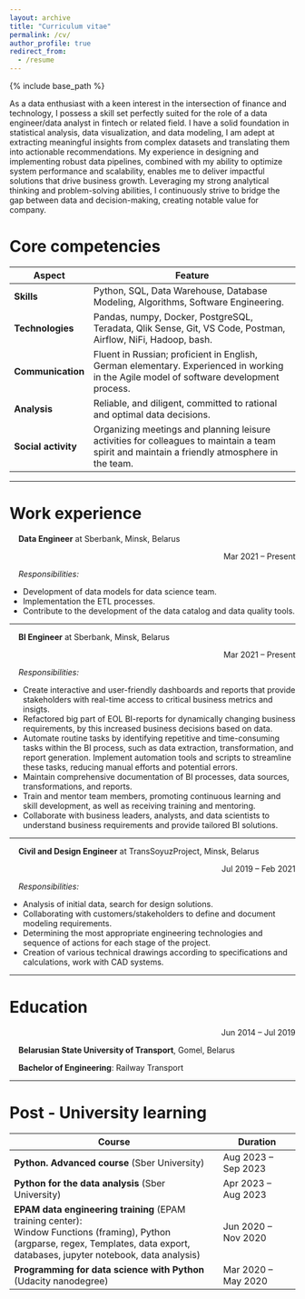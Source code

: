 ```yaml
---
layout: archive
title: "Curriculum vitae"
permalink: /cv/
author_profile: true
redirect_from:
  - /resume
---
```


{% include base_path %}


As a data enthusiast with a keen interest in the intersection of finance and technology, I possess a skill set perfectly suited for the role of a data engineer/data analyst in fintech or related field. I have a solid
foundation in statistical analysis, data visualization, and data modeling, I am adept at extracting meaningful insights from complex datasets and translating them into actionable recommendations. My experience in
designing and implementing robust data pipelines, combined with my ability to optimize system performance and scalability, enables me to deliver impactful solutions that drive business growth. Leveraging my strong analytical thinking and problem-solving abilities, I continuously strive to bridge the gap between data and decision-making, creating notable value for company.


# Core competencies


| Aspect | Feature |
| ------ | ------ |
| <b>Skills | Python, SQL, Data Warehouse, Database Modeling, Algorithms, Software Engineering.|
| <b>Technologies | Pandas, numpy, Docker, PostgreSQL, Teradata, Qlik Sense, Git, VS Code, Postman, Airflow, NiFi, Hadoop, bash.|
| <b>Communication | Fluent in Russian; proficient in English, German elementary. Experienced in working in the Agile model of software development process.|
| <b>Analysis | Reliable, and diligent, committed to rational and optimal data decisions. |
| <b>Social activity | Organizing meetings and planning leisure activities for colleagues to maintain a team spirit and maintain a friendly atmosphere in the team. |



---
# Work experience

&nbsp;&nbsp;&nbsp;&nbsp;**Data Engineer** at Sberbank, Minsk, Belarus 
<div style="text-align: right"> Mar 2021 &ndash; Present </div>

&nbsp;&nbsp;&nbsp;&nbsp;<em>Responsibilities:</em>
* Development of data models for data science team.
* Implementation the ETL processes.
* Contribute to the development of the data catalog and data quality tools.

---
&nbsp;&nbsp;&nbsp;&nbsp;**BI Engineer** at Sberbank, Minsk, Belarus 
<div style="text-align: right"> Mar 2021 &ndash; Present </div>

&nbsp;&nbsp;&nbsp;&nbsp;<em>Responsibilities:</em>
* Create interactive and user-friendly dashboards and reports that provide stakeholders with real-time access to critical business metrics and insigts.
* Refactored big part of EOL BI-reports for dynamically changing business requirements, by this increased business decisions based on data.
* Automate routine tasks by identifying repetitive and time-consuming tasks within the BI process, such as data extraction, transformation, and report generation. Implement automation tools and scripts to streamline these tasks, reducing manual efforts and potential errors.
* Maintain comprehensive documentation of BI processes, data sources, transformations, and reports.
* Train and mentor team members, promoting continuous learning and skill development, as well as receiving training and mentoring.
* Collaborate with business leaders, analysts, and data scientists to understand business requirements and provide tailored BI solutions.


---
&nbsp;&nbsp;&nbsp;&nbsp;**Civil and Design Engineer** at TransSoyuzProject, Minsk, Belarus
<div style="text-align: right"> Jul 2019 &ndash; Feb 2021 </div>

&nbsp;&nbsp;&nbsp;&nbsp;<em>Responsibilities:</em>
* Analysis of initial data, search for design solutions.
* Collaborating with customers/stakeholders to define and document modeling requirements.
* Determining the most appropriate engineering technologies and sequence of actions for each stage of the project.
* Creation of various technical drawings according to specifications and calculations, work with CAD systems.


---
# Education

<div style="text-align: right"> Jun 2014 &ndash; Jul 2019 </div>

&nbsp;&nbsp;&nbsp;&nbsp;**Belarusian State University of Transport**, Gomel, Belarus 

&nbsp;&nbsp;&nbsp;&nbsp;**Bachelor of Engineering**: Railway Transport


---
# Post - University learning

| Course | Duration |
| ------ | ------ |
| <b>Python. Advanced course</b> (Sber University) | Aug 2023 &ndash; Sep 2023 |
| <b>Python for the data analysis</b> (Sber University) | Apr 2023 &ndash; Aug 2023 |
| <b>EPAM data engineering training</b> (EPAM training center): <br> Window Functions (framing), Python (argparse, regex, Templates, data export, <br>databases, jupyter notebook, data analysis) | Jun 2020 &ndash; Nov 2020 |
| <b>Programming for data science with Python</b> (Udacity nanodegree) | Mar 2020 &ndash; May 2020 |







